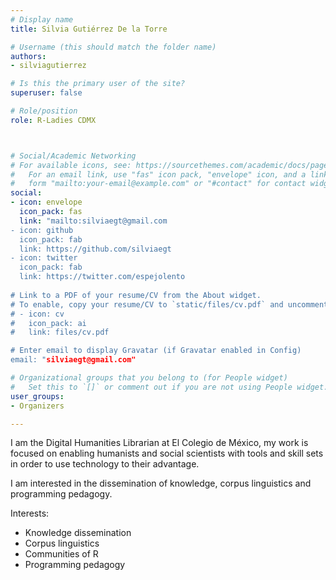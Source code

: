 ```yaml
---
# Display name
title: Silvia Gutiérrez De la Torre

# Username (this should match the folder name)
authors:
- silviagutierrez

# Is this the primary user of the site?
superuser: false

# Role/position
role: R-Ladies CDMX



# Social/Academic Networking
# For available icons, see: https://sourcethemes.com/academic/docs/page-builder/#icons
#   For an email link, use "fas" icon pack, "envelope" icon, and a link in the
#   form "mailto:your-email@example.com" or "#contact" for contact widget.
social:
- icon: envelope
  icon_pack: fas
  link: "mailto:silviaegt@gmail.com
- icon: github
  icon_pack: fab
  link: https://github.com/silviaegt
- icon: twitter
  icon_pack: fab
  link: https://twitter.com/espejolento
  
# Link to a PDF of your resume/CV from the About widget.
# To enable, copy your resume/CV to `static/files/cv.pdf` and uncomment the lines below.
# - icon: cv
#   icon_pack: ai
#   link: files/cv.pdf

# Enter email to display Gravatar (if Gravatar enabled in Config)
email: "silviaegt@gmail.com"

# Organizational groups that you belong to (for People widget)
#   Set this to `[]` or comment out if you are not using People widget.
user_groups:
- Organizers

---
```


I am the Digital Humanities Librarian at El Colegio de México, my work is focused on enabling humanists and social scientists with tools and skill sets in order to use technology to their advantage.

I am interested in the dissemination of knowledge, corpus linguistics and programming pedagogy.

Interests: 
- Knowledge dissemination
- Corpus linguistics
- Communities of R
- Programming pedagogy
